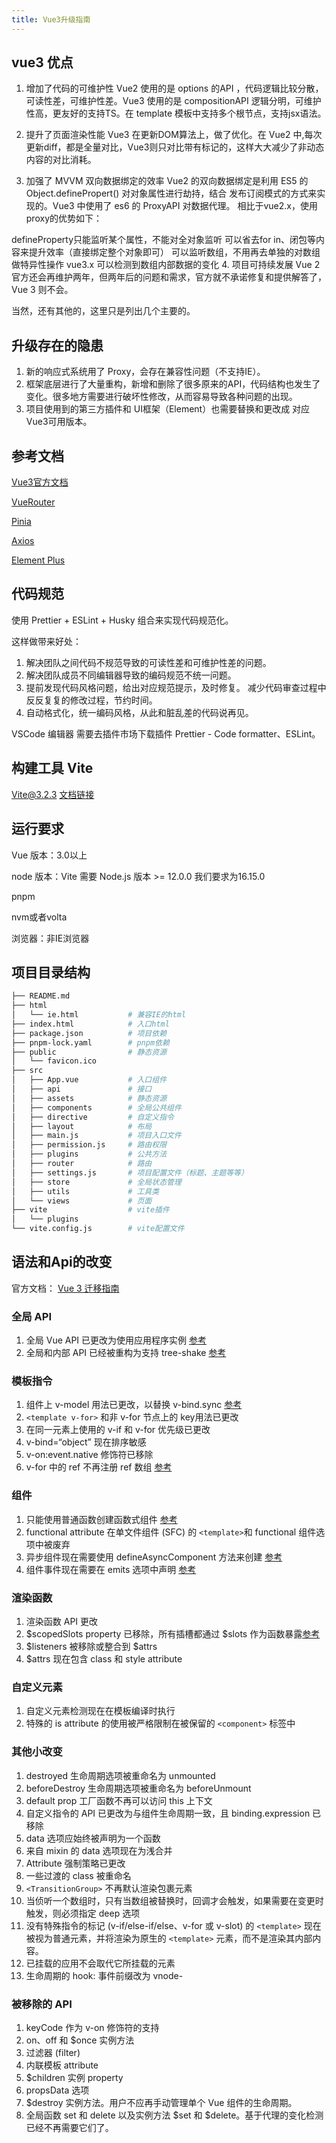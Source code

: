 ```yaml
---
title: Vue3升级指南
---
```


## vue3 优点

1. 增加了代码的可维护性
Vue2 使用的是 options 的API ，代码逻辑比较分散，可读性差，可维护性差。Vue3 使用的是 compositionAPI 逻辑分明，可维护性高，更友好的支持TS。在 template 模板中支持多个根节点，支持jsx语法。

2. 提升了页面渲染性能
Vue3 在更新DOM算法上，做了优化。在 Vue2 中,每次更新diff，都是全量对比，Vue3则只对比带有标记的，这样大大减少了非动态内容的对比消耗。

3. 加强了 MVVM 双向数据绑定的效率
Vue2 的双向数据绑定是利用 ES5 的 Object.definePropert() 对对象属性进行劫持，结合 发布订阅模式的方式来实现的。Vue3 中使用了 es6 的 ProxyAPI 对数据代理。
相比于vue2.x，使用proxy的优势如下：

defineProperty只能监听某个属性，不能对全对象监听
可以省去for in、闭包等内容来提升效率（直接绑定整个对象即可）
可以监听数组，不用再去单独的对数组做特异性操作 vue3.x 可以检测到数组内部数据的变化
4. 项目可持续发展
Vue 2官方还会再维护两年，但两年后的问题和需求，官方就不承诺修复和提供解答了，Vue 3 则不会。

当然，还有其他的，这里只是列出几个主要的。

## 升级存在的隐患

1. 新的响应式系统用了 Proxy，会存在兼容性问题（不支持IE）。
2. 框架底层进行了大量重构，新增和删除了很多原来的API，代码结构也发生了变化。很多地方需要进行破坏性修改，从而容易导致各种问题的出现。
3. 项目使用到的第三方插件和 UI框架（Element）也需要替换和更改成 对应Vue3可用版本。

## 参考文档

[Vue3官方文档](https://v3.cn.vuejs.org/guide/introduction.html)

[VueRouter](https://router.vuejs.org/zh/)

[Pinia](https://pinia.web3doc.top/)

[Axios](http://www.axios-js.com/)

[Element Plus](https://element-plus.gitee.io/zh-CN/guide/design.html)

## 代码规范

使用 Prettier + ESLint + Husky 组合来实现代码规范化。

这样做带来好处：

1. 解决团队之间代码不规范导致的可读性差和可维护性差的问题。
2. 解决团队成员不同编辑器导致的编码规范不统一问题。
3. 提前发现代码风格问题，给出对应规范提示，及时修复。 减少代码审查过程中反反复复的修改过程，节约时间。
4. 自动格式化，统一编码风格，从此和脏乱差的代码说再见。

VSCode 编辑器 需要去插件市场下载插件 Prettier - Code formatter、ESLint。


## 构建工具 Vite

Vite@3.2.3    [文档链接](https://vitejs.cn/)

## 运行要求

Vue 版本：3.0以上

node 版本：Vite 需要 Node.js 版本 >= 12.0.0  我们要求为16.15.0

pnpm

nvm或者volta

浏览器：非IE浏览器

## 项目目录结构
    
```bash
├── README.md
├── html
│   └── ie.html           # 兼容IE的html
├── index.html            # 入口html
├── package.json          # 项目依赖
├── pnpm-lock.yaml        # pnpm依赖
├── public                # 静态资源
│   └── favicon.ico
├── src
│   ├── App.vue           # 入口组件
│   ├── api               # 接口
│   ├── assets            # 静态资源
│   ├── components        # 全局公共组件
│   ├── directive         # 自定义指令
│   ├── layout            # 布局
│   ├── main.js           # 项目入口文件
│   ├── permission.js     # 路由权限
│   ├── plugins           # 公共方法
│   ├── router            # 路由
│   ├── settings.js       # 项目配置文件（标题、主题等等）
│   ├── store             # 全局状态管理
│   ├── utils             # 工具类
│   └── views             # 页面
├── vite                  # vite插件
│   └── plugins
└── vite.config.js        # vite配置文件

```

## 语法和Api的改变

官方文档： [Vue 3 迁移指南](https://v3-migration.vuejs.org/zh/)

### 全局 API

1. 全局 Vue API 已更改为使用应用程序实例 [参考](https://www.jianshu.com/p/dd19cf798349)
2. 全局和内部 API 已经被重构为支持 tree-shake [参考](https://www.freesion.com/article/36781417053/)

### 模板指令

1. 组件上 v-model 用法已更改，以替换 v-bind.sync [参考](https://blog.csdn.net/qq_42460461/article/details/117898769)
2. `<template v-for>` 和非 v-for 节点上的 key用法已更改
3. 在同一元素上使用的 v-if 和 v-for 优先级已更改
4. v-bind=“object” 现在排序敏感
5. v-on:event.native 修饰符已移除
6. v-for 中的 ref 不再注册 ref 数组 [参考](https://blog.csdn.net/weixin_44869002/article/details/113173819)

### 组件

1. 只能使用普通函数创建函数式组件 [参考](https://blog.csdn.net/weixin_45895753/article/details/126060337)
2. functional attribute 在单文件组件 (SFC) 的 `<template>`和 functional 组件选项中被废弃
3. 异步组件现在需要使用 defineAsyncComponent 方法来创建 [参考](https://blog.csdn.net/weixin_44869002/article/details/113174206)
4. 组件事件现在需要在 emits 选项中声明 [参考](https://blog.csdn.net/weixin_44869002/article/details/113174738)

### 渲染函数

1. 渲染函数 API 更改
2. $scopedSlots property 已移除，所有插槽都通过 $slots 作为函数暴露[参考](https://v3-migration.vuejs.org/zh/breaking-changes/slots-unification.html)
3. $listeners 被移除或整合到 $attrs 
4. $attrs 现在包含 class 和 style attribute

### 自定义元素

1. 自定义元素检测现在在模板编译时执行
2. 特殊的 is attribute 的使用被严格限制在被保留的 `<component>` 标签中

### 其他小改变

1. destroyed 生命周期选项被重命名为 unmounted
2. beforeDestroy 生命周期选项被重命名为 beforeUnmount
3. default prop 工厂函数不再可以访问 this 上下文
4. 自定义指令的 API 已更改为与组件生命周期一致，且 binding.expression 已移除
5. data 选项应始终被声明为一个函数
6. 来自 mixin 的 data 选项现在为浅合并
7. Attribute 强制策略已更改
8. 一些过渡的 class 被重命名
9. `<TransitionGroup>` 不再默认渲染包裹元素
10. 当侦听一个数组时，只有当数组被替换时，回调才会触发，如果需要在变更时触发，则必须指定 deep 选项
11. 没有特殊指令的标记 (v-if/else-if/else、v-for 或 v-slot) 的 `<template>` 现在被视为普通元素，并将渲染为原生的 `<template>` 元素，而不是渲染其内部内容。
12. 已挂载的应用不会取代它所挂载的元素
13. 生命周期的 hook: 事件前缀改为 vnode-

### 被移除的 API

1. keyCode 作为 v-on 修饰符的支持
2. on、off 和 $once 实例方法
3. 过滤器 (filter)
4. 内联模板 attribute
5. $children 实例 property
6. propsData 选项
7. $destroy 实例方法。用户不应再手动管理单个 Vue 组件的生命周期。
8. 全局函数 set 和 delete 以及实例方法 $set 和 $delete。基于代理的变化检测已经不再需要它们了。
